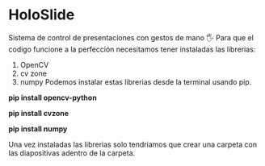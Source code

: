 # HoloSlide
Sistema de control de presentaciones con gestos de mano 🖐
Para que el codigo funcione a la perfección necesitamos tener instaladas las librerias:
1. OpenCV
2. cv zone
3. numpy
Podemos instalar estas librerias desde la terminal usando pip.

**pip install opencv-python**

**pip install cvzone**

**pip install numpy**

Una vez instaladas las librerias solo tendriamos que crear una carpeta con las diapositivas adentro de la carpeta.
